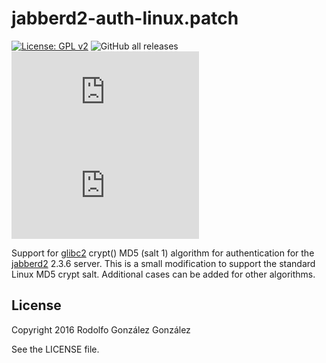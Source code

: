 # jabberd2-auth-linux.patch

[![License: GPL v2](https://img.shields.io/badge/License-GPL_v2-blue.svg)](https://www.gnu.org/licenses/old-licenses/gpl-2.0.en.html)
![GitHub all releases](https://img.shields.io/github/downloads/rgglez/jabberd2-auth-linux.patch/total) 
![GitHub issues](https://img.shields.io/github/issues/rgglez/jabberd2-auth-linux.patch) 
![GitHub commit activity](https://img.shields.io/github/commit-activity/y/rgglez/jabberd2-auth-linux.patch)

Support for [glibc2](https://ftp.gnu.org/old-gnu/Manuals/glibc-2.2.3/html_node/libc_650.html) crypt() MD5 (salt $1$) algorithm for authentication for the [jabberd2](https://jabberd2.org/) 2.3.6 server. This is a small modification to support the standard Linux MD5 crypt salt. Additional cases can be added for other algorithms.

## License

Copyright 2016 Rodolfo González González

See the LICENSE file.
